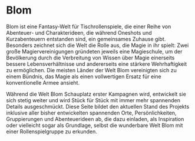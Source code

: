 # Blom
Blom ist eine Fantasy-Welt für Tischrollenspiele, die einer Reihe von Abenteuer- und Charakterideen, die während Oneshots und Kurzabenteuern entstanden sind, ein gemeinsames Zuhause gibt.
Besonders zeichnet sich die Welt die Rolle aus, die Magie in ihr spielt: Zwei große Magiervereinigungen gründeten jeweils eine Magieschule, um der Bevölkerung durch die Verbreitung von Wissen 
über Magie einerseits bessere Lebensverhältnisse und andererseits eine stärkere Wehrhaftigkeit zu ermöglichen. Die meisten Länder der Welt Blom vereinigten sich zu einem Bündnis, das Magie
als einen vollwertigen Ersatz für eine konventionelle Armee ansieht.

Während die Welt Blom Schauplatz erster Kampagnen wird, entwickelt sie sich stetig weiter und wird Stück für Stück mit immer mehr spannenden Details ausgeschmückt.
Diese Seite bildet den aktuellen Stand des Projekts inklusive aller bisher entwickelten spannenden Orte, Persönlichkeiten, Gruppierungen und Abenteuerideen ab, die dazu einladen, als Inspiration
oder vielleicht sogar als Grundlage, selbst die wunderbare Welt Blom mit einer Rollenspielgruppe zu erkunden.
